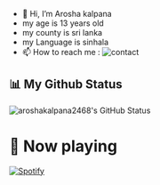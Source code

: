 - 👋 Hi, I’m Arosha kalpana
- my age is 13 years old
- my county is sri lanka
- my Language is sinhala
-  📫 How to reach me : ![contact](https://t.me/BUDDY3_FF)


## 📊 My Github Status
![aroshakalpana2468's GitHub Status](https://github-readme-stats.vercel.app/api?username=aroshakalpana2468&show_icons=true&include_all_commits=true&theme=react&cache_seconds=3200&hide_border=true)


  
# 🎵 Now playing
[![Spotify](https://novatorem.vercel.app/api/spotify)](https://spotify.com/)



<!---
Aroshakalpana2468/Aroshakalpana2468 is a ✨ special ✨ repository because its `README.md` (this file) appears on your GitHub profile.
You can click the Preview link to take a look at your changes.
--->

